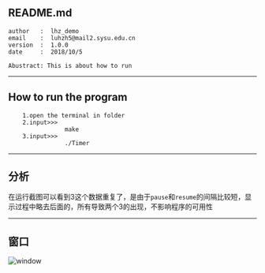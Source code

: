 ## README.md                   

    author   :  lhz_demo 
    email    :  luhzh5@mail2.sysu.edu.cn 
    version  :  1.0.0 
    date     :  2018/10/5 

    Abustract: This is about how to run
************************************

## How to run the program<br>
        1.open the terminal in folder
        2.input>>>
                    make
        3.input>>>
                    ./Timer
----

## 分析<br>
在运行截图可以看到3这个数据重复了，是由于`pause`和`resume`的间隔比较短，显示过程中略去后面的，所有导致两个3的出现，不影响程序的可用性

----
## 窗口<br>
![window](https://github.com/SYSU-AERO-SWIFT/tutorial_2018/tree/卢淮智/task_submit/lhz_demo/2_week/timer_exercise/finalpicture.png)